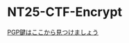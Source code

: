 # NT25-CTF-Encrypt
[PGP鍵はここから見つけましょう](https://gist.github.com/Katsuyuki-Karasawa/b8df9a91e83aeffbffb56b4cb1388874)
